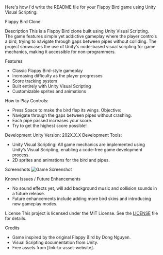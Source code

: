 Here's how I'd write the README file for your Flappy Bird game using Unity Visual Scripting:

Flappy Bird Clone

Description
This is a Flappy Bird clone built using Unity Visual Scripting. The game features simple yet addictive gameplay where the player controls a bird, trying to navigate through gaps between pipes without colliding. The project showcases the use of Unity's node-based visual scripting for game mechanics, making it accessible for non-programmers.

Features
- Classic Flappy Bird-style gameplay
- Increasing difficulty as the player progresses
- Score tracking system
- Built entirely with Unity Visual Scripting
- Customizable sprites and animations

How to Play
Controls: 
  - Press Space to make the bird flap its wings.
Objective: 
  - Navigate through the gaps between pipes without crashing. 
  - Each pipe passed increases your score.
  - Try to get the highest score possible!

Development
Unity Version: 202X.X.X
Development Tools:
  - Unity Visual Scripting: All game mechanics are implemented using Unity’s Visual Scripting, enabling a code-free game development process.
  - 2D sprites and animations for the bird and pipes.

Screenshots
![Game Screenshot](path-to-screenshot.png)

Known Issues / Future Enhancements
- No sound effects yet, will add background music and collision sounds in a future release.
- Future enhancements include adding more bird skins and introducing new gameplay modes.

License
This project is licensed under the MIT License. See the [LICENSE](LICENSE) file for details.

Credits
- Game inspired by the original Flappy Bird by Dong Nguyen.
- Visual Scripting documentation from Unity.
- Free assets from [link-to-asset-website].
